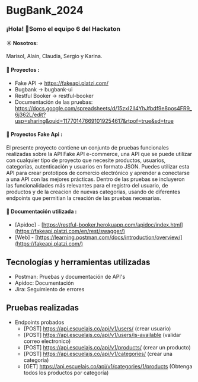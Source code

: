 # BugBank_2024
 ### ¡Hola! 👋Somo el equipo 6 del Hackaton
  #### ☀️ Nosotros:
  Marisol, Alain, Claudia, Sergio y Karina.

  #### 🙂 Proyectos :
  - Fake API → https://fakeapi.platzi.com/
  - Bugbank → bugbank-ui
  - Restful Booker → restful-booker
  - Documentación de las pruebas: https://docs.google.com/spreadsheets/d/15zxI2Il4YhJfbdf9e8pos4FR9_6j362L/edit?usp=sharing&ouid=117701476691019254617&rtpof=true&sd=true
    
 #### 🙂 Proyectos Fake Api :
  El presente proyecto contiene un conjunto de pruebas funcionales realizadas sobre la API Fake API e-commerce, una API que se puede utilizar con cualquier tipo de proyecto que necesite productos, usuarios, categorías, autenticación y usuarios en formato JSON. Puedes utilizar esta API para crear prototipos de comercio electrónico y aprender a conectarse a una API con las mejores prácticas. Dentro de las pruebas se incluyeron las funcionalidades más relevantes para el registro del usuario, de productos y de la creacion de nuevas categorias, usando de diferentes endpoints que permitian la creación de las pruebas necesarias.

  #### 🙂 Documentación utilizada : 
- [Apidoc] - [https://restful-booker.herokuapp.com/apidoc/index.html](https://fakeapi.platzi.com/en/rest/swagger/)
- [Web] - [https://learning.postman.com/docs/introduction/overview/](https://fakeapi.platzi.com/)

## Tecnologías y herramientas utilizadas
  - Postman: Pruebas y documentación de API's
  - Apidoc: Documentación 
  - Jira: Seguimiento de errores
     
## Pruebas realizadas
    
- Endpoints probados
  - [POST] https://api.escuelajs.co/api/v1/users/ (crear usuario)
  - [POST] https://api.escuelajs.co/api/v1/users/is-available (validar correo electronico)
  - [POST] https://api.escuelajs.co/api/v1/products/ (crear un producto)
  - [POST] https://api.escuelajs.co/api/v1/categories/ (crear una categoria)
  - [GET] https://api.escuelajs.co/api/v1/categories/1/products (Obtenga todos los productos por categoría)
  

